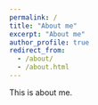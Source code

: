 ```yaml
---
permalink: /
title: "About me"
excerpt: "About me"
author_profile: true
redirect_from: 
  - /about/
  - /about.html
---
```

This is about me.

